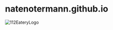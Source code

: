 # natenotermann.github.io
![112EateryLogo](https://user-images.githubusercontent.com/98718660/155459906-68c26f34-4cbf-4317-b74b-12f8a58979c0.png)
